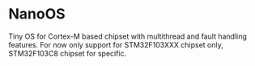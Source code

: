 # NanoOS
Tiny OS for Cortex-M based chipset with multithread and fault handling features.  For now only support for STM32F103XXX chipset only, STM32F103C8 chipset for specific.
